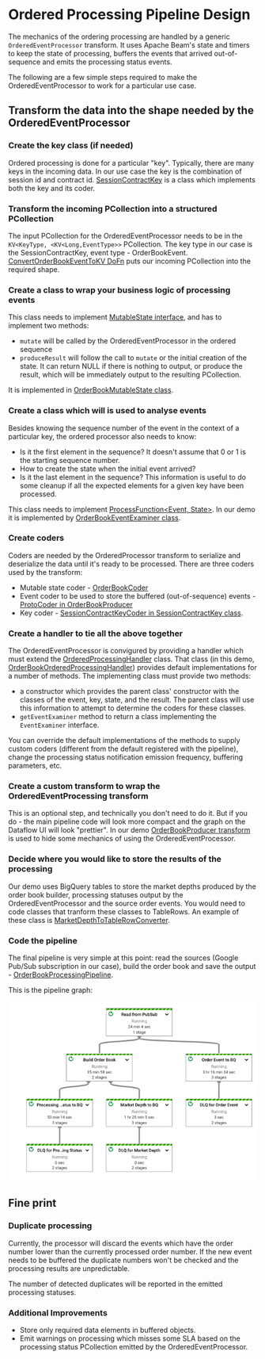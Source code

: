 # Ordered Processing Pipeline Design

The mechanics of the ordering processing are handled by a generic `OrderedEventProcessor` transform.
It uses Apache Beam's state and timers to keep the state of processing, buffers the events that
arrived out-of-sequence and emits the processing status events.

The following are a few simple steps required to make the OrderedEventProcessor to work for a
particular use case.

## Transform the data into the shape needed by the OrderedEventProcessor

### Create the key class (if needed)

Ordered processing is done for a particular "key". Typically, there are many keys in the incoming
data. In our use case the key is the combination of session id and contract
id. [SessionContractKey](/order-book-pipeline/src/main/java/com/google/cloud/dataflow/orderbook/SessionContractKey.java)
is a class which implements both the key and its coder.

### Transform the incoming PCollection into a structured PCollection

The input PCollection for the OrderedEventProcessor needs to be in
the `KV<KeyType, <KV<Long,EventType>>` PCollection.
The key type in our case is the SessionContractKey, event type -
OrderBookEvent. [ConvertOrderBookEventToKV DoFn](/order-book-pipeline/src/main/java/com/google/cloud/dataflow/orderbook/ConvertOrderBookEventToKV.java)
puts our incoming PCollection into the required shape.

### Create a class to wrap your business logic of processing events

This class needs to
implement [MutableState interface](/beam-ordered-processing/src/main/java/org/apache/), and has to
implement two methods:

* `mutate` will be called by the OrderedEventProcessor in the ordered sequence
* `produceResult` will follow the call to `mutate` or the initial creation of the state. It can
  return NULL if there is nothing to output, or produce the result, which will be immediately output
  to the resulting PCollection.

It is implemented
in [OrderBookMutableState class](/order-book-pipeline/src/main/java/com/google/cloud/dataflow/orderbook/OrderBookMutableState.java).

### Create a class which will is used to analyse events

Besides knowing the sequence number of the event in the context of a particular key, the ordered
processor also needs to know:

* Is it the first element in the sequence? It doesn't assume that 0 or 1 is the starting sequence
  number.
* How to create the state when the initial event arrived?
* Is it the last element in the sequence? This information is useful to do some cleanup if all the
  expected elements for a given key have been processed.

This class needs to
implement [ProcessFunction<Event, State>](/beam-ordered-processing/src/main/java/org/apache/beam/sdk/extensions/ordered/EventExaminer.java).
In our demo it is implemented
by [OrderBookEventExaminer class](/order-book-pipeline/src/main/java/com/google/cloud/dataflow/orderbook/OrderBookEventExaminer.java).

### Create coders

Coders are needed by the OrderedProcessor transform to serialize and deserialize the data until it's
ready to be processed. There are three coders used by the transform:

* Mutable state
  coder - [OrderBookCoder](/order-book-pipeline/src/main/java/com/google/cloud/dataflow/orderbook/OrderBookCoder.java)
* Event coder to be used to store the buffered (out-of-sequence)
  events - [ProtoCoder in OrderBookProducer](/order-book-pipeline/src/main/java/com/google/cloud/dataflow/orderbook/OrderBookProducer.java)
* Key
  coder - [SessionContractKeyCoder in SessionContractKey class](/order-book-pipeline/src/main/java/com/google/cloud/dataflow/orderbook/SessionContractKey.java).

### Create a handler to tie all the above together

The OrderedEventProcessor is convigured by providing a handler which must extend
the [OrderedProcessingHandler](../beam-ordered-processing/src/main/java/org/apache/beam/sdk/extensions/ordered/OrderedProcessingHandler.java)
class. That class (in this
demo, [OrderBookOrderedProcessingHandler](../order-book-pipeline/src/main/java/com/google/cloud/dataflow/orderbook/OrderBookOrderedProcessingHandler.java))
provides default implementations for a number of methods. The implementing class
must provide two methods:

* a constructor which provides the parent class' constructor with the classes of the event, key,
  state, and the result. The parent class will use this information to attempt to determine the
  coders for these classes.
* `getEventExaminer` method to return a class implementing the `EventExaminer` interface.

You can override the default implementations of the methods to supply custom coders (different from
the default registered with the pipeline), change the processing status notification emission
frequency, buffering parameters, etc.

### Create a custom transform to wrap the OrderedEventProcessing transform

This is an optional step, and technically you don't need to do it. But if you do - the main pipeline
code will look more compact and the graph on the Dataflow UI will look "prettier". In our
demo [OrderBookProducer transform](/order-book-pipeline/src/main/java/com/google/cloud/dataflow/orderbook/OrderBookProducer.java)
is used to hide some mechanics of using the OrderedEventProcessor.

### Decide where you would like to store the results of the processing

Our demo uses BigQuery tables to store the market depths produced by the order book builder,
processing statuses output by the OrderedEventProcessor and the source order events. You
would need to code classes that tranform these classes to TableRows. An example of these class
is [MarketDepthToTableRowConverter](/order-book-pipeline/src/main/java/com/google/cloud/dataflow/orderbook/MarketDepthToTableRowConverter.java).

### Code the pipeline

The final pipeline is very simple at this point: read the sources (Google Pub/Sub subscription in
our case),
build the order book and save the
output - [OrderBookProcessingPipeline](/order-book-pipeline/src/main/java/com/google/cloud/dataflow/orderbook/OrderBookProcessingPipeline.java).

This is the pipeline graph:

![pipeline graph](pipeline-graph.png)

## Fine print

### Duplicate processing

Currently, the processor will discard the events which have the order number lower than the
currently
processed order number. If the new event needs to be buffered the duplicate numbers won't be checked
and the processing results are unpredictable.

The number of detected duplicates will be reported in the emitted processing statuses.

### Additional Improvements

* Store only required data elements in buffered objects.
* Emit warnings on processing which misses some SLA based on the processing status PCollection
  emitted by the OrderedEventProcessor.
